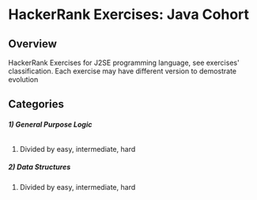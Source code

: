 # HackerRank Exercises: Java Cohort

## Overview
HackerRank Exercises for J2SE programming language, see exercises' classification.
Each exercise may have different version to demostrate evolution

## Categories
###### **1) General Purpose Logic**
1) Divided by easy, intermediate, hard

##### **2) Data Structures**
1) Divided by easy, intermediate, hard



